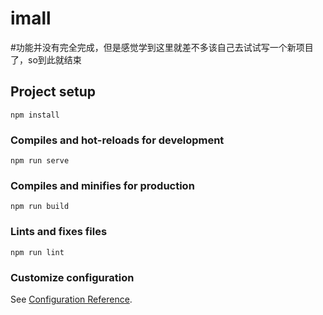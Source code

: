 # imall

#功能并没有完全完成，但是感觉学到这里就差不多该自己去试试写一个新项目了，so到此就结束

## Project setup
```
npm install
```

### Compiles and hot-reloads for development
```
npm run serve
```

### Compiles and minifies for production
```
npm run build
```

### Lints and fixes files
```
npm run lint
```

### Customize configuration
See [Configuration Reference](https://cli.vuejs.org/config/).
